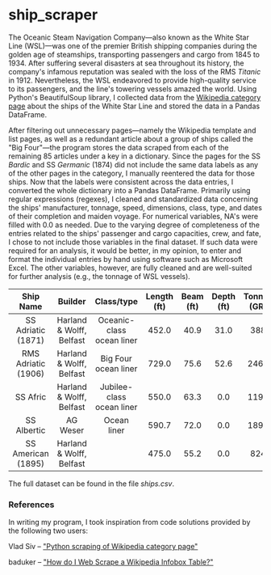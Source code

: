 # ship_scraper
 
The Oceanic Steam Navigation Company—also known as the White Star Line (WSL)—was one of the premier British shipping companies during the golden age of steamships, transporting passengers and cargo from 1845 to 1934. After suffering several disasters at sea throughout its history, the company's infamous reputation was sealed with the loss of the RMS <i>Titanic</i> in 1912. Nevertheless, the WSL endeavored to provide high-quality service to its passengers, and the line's towering vessels amazed the world. Using Python's BeautifulSoup library, I collected data from the <a href="https://en.wikipedia.org/wiki/Category:Ships_of_the_White_Star_Line">Wikipedia category page</a> about the ships of the White Star Line and stored the data in a Pandas DataFrame.

After filtering out unnecessary pages—namely the Wikipedia template and list pages, as well as a redundant article about a group of ships called the "Big Four"—the program stores the data scraped from each of the remaining 85 articles under a key in a dictionary. Since the pages for the SS <i>Bardic</i> and SS <i>Germanic</i> (1874) did not include the same data labels as any of the other pages in the category, I manually reentered the data for those ships. Now that the labels were consistent across the data entries, I converted the whole dictionary into a Pandas DataFrame. Primarily using regular expressions (regexes), I cleaned and standardized data concerning the ships' manufacturer, tonnage, speed, dimensions, class, type, and dates of their completion and maiden voyage. For numerical variables, NA's were filled with 0.0 as needed. Due to the varying degree of completeness of the entries related to the ships' passenger and cargo capacities, crew, and fate, I chose to not include those variables in the final dataset. If such data were required for an analysis, it would be better, in my opinion, to enter and format the individual entries by hand using software such as Microsoft Excel. The other variables, however, are fully cleaned and are well-suited for further analysis (e.g., the tonnage of WSL vessels).

| Ship Name | Builder | Class/type | Length (ft) | Beam (ft) | Depth (ft) | Tonnage (GRT) | Speed (kn) | Launched | Completed | Maiden voyage |
| :---: | :---: | :---: | :---: | :---: | :---: | :---: | :---: | :---: | :---: | :---: |
| SS Adriatic (1871) | Harland & Wolff, Belfast | Oceanic-class ocean liner | 452.0 | 40.9 | 31.0 | 3888 | 14.5 | 17 Oct 1871 | 31 Mar 1872 | 11 Apr 1872 |
| RMS Adriatic (1906) | Harland & Wolff, Belfast | Big Four ocean liner | 729.0 | 75.6 | 52.6 | 24679 | 16 | 20 Sep 1906 | 25 Apr 1907 | 8 May 1907 |
| SS Afric | Harland & Wolff, Belfast | Jubilee-class ocean liner | 550.0 | 63.3 | 0.0 | 11948 | 13.5 | 16 Nov 1898 |  | 8 Feb 1899 |
| SS Albertic | AG Weser | Ocean liner | 590.7 | 72.0 | 0.0 | 18940 | 0.0 | 23 Mar 1920 |  |  |
| SS American (1895) | Harland & Wolff, Belfast |  | 475.0 | 55.2 | 0.0 | 8249 | 11 | 8 Aug 1895 |  | 9 Oct 1895 |

The full dataset can be found in the file <i>ships.csv</i>.


### References
In writing my program, I took inspiration from code solutions provided by the following two users:

Vlad Siv – <a href="https://stackoverflow.com/questions/70233801/python-scraping-of-wikipedia-category-page">"Python scraping of Wikipedia category page"</a><p>
baduker – <a href="http://5.9.10.113/64256790/how-do-i-web-scrape-a-wikipedia-infobox-table">"How do I Web Scrape a Wikipedia Infobox Table?"</a>
